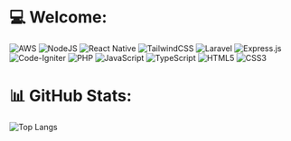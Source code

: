 
# 💻 Welcome:
![AWS](https://img.shields.io/badge/AWS-%23FF9900.svg?style=flat-square&logo=amazon-aws&logoColor=white) ![NodeJS](https://img.shields.io/badge/node.js-6DA55F?style=flat-square&logo=node.js&logoColor=white) ![React Native](https://img.shields.io/badge/react_native-%2320232a.svg?style=flat-square&logo=react&logoColor=%2361DAFB) ![TailwindCSS](https://img.shields.io/badge/tailwindcss-%2338B2AC.svg?style=flat-square&logo=tailwind-css&logoColor=white) ![Laravel](https://img.shields.io/badge/laravel-%23FF2D20.svg?style=flat-square&logo=laravel&logoColor=white) ![Express.js](https://img.shields.io/badge/express.js-%23404d59.svg?style=flat-square&logo=express&logoColor=%2361DAFB) ![Code-Igniter](https://img.shields.io/badge/CodeIgniter-%23EF4223.svg?style=flat-square&logo=codeIgniter&logoColor=white) ![PHP](https://img.shields.io/badge/php-%23777BB4.svg?style=flat-square&logo=php&logoColor=white) ![JavaScript](https://img.shields.io/badge/javascript-%23323330.svg?style=flat-square&logo=javascript&logoColor=%23F7DF1E) ![TypeScript](https://img.shields.io/badge/typescript-%23007ACC.svg?style=flat-square&logo=typescript&logoColor=white) ![HTML5](https://img.shields.io/badge/html5-%23E34F26.svg?style=flat-square&logo=html5&logoColor=white) ![CSS3](https://img.shields.io/badge/css3-%231572B6.svg?style=flat-square&logo=css3&logoColor=white)
<br>
# 📊 GitHub Stats:
![Top Langs](https://github-readme-stats.vercel.app/api/top-langs/?username=guruhkennedy&theme=tokyonight)<br/>
<!--
**guruhkennedy/guruhkennedy** is a ✨ _special_ ✨ repository because its `README.md` (this file) appears on your GitHub profile.
